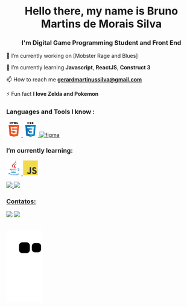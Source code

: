 <h1 align="center">Hello there, my name is Bruno Martins de Morais Silva</h1>
<h3 align="center">I'm Digital Game Programming Student and Front End</h3>

🔭 I’m currently working on [Mobster Rage and Blues]

🌱 I’m currently learning **Javascript**, **ReactJS**, **Construct 3** 

📫 How to reach me **gerardmartinussilva@gmail.com**

⚡ Fun fact **I love Zelda and Pokemon**
<p align="left">
</p>

<h3 align="left">Languages and Tools I know :</h3>
<p align="left">
  <a href="https://www.w3.org/html/" target="_blank" rel="noreferrer"> 
    <img src="https://raw.githubusercontent.com/devicons/devicon/master/icons/html5/html5-original-wordmark.svg" alt="html5" width="40" height="40"/> </a>
  <a href="https://www.w3schools.com/css/" target="_blank" rel="noreferrer"> 
    <img src="https://raw.githubusercontent.com/devicons/devicon/master/icons/css3/css3-original-wordmark.svg" alt="css3" width="40" height="40"/> </a>  
  <a href="https://www.figma.com/" target="_blank" rel="noreferrer"> 
    <img src="https://www.vectorlogo.zone/logos/figma/figma-icon.svg" alt="figma" width="40" height="40"/> </a>  
</p>

<h3 align="left">I’m currently learning:</h3>
<p align="left"> 
  <a href="https://www.java.com" target="_blank" rel="noreferrer"> 
    <img src="https://raw.githubusercontent.com/devicons/devicon/master/icons/java/java-original.svg" alt="java" width="40" height="40"/> </a> 
  <a href="https://developer.mozilla.org/en-US/docs/Web/JavaScript" target="_blank" rel="noreferrer"> 
    <img src="https://raw.githubusercontent.com/devicons/devicon/master/icons/javascript/javascript-original.svg" alt="javascript" width="40" height="40"/> </a> 
</p>

<div>
<a href="https://github.com/GerardMartinus">
<img height="180em" src="https://github-readme-stats.vercel.app/api/top-langs/?username=Gerardmartinus&layout=compact&langs_count=7&theme=dracula"/>
<img height="180em" src="https://github-readme-stats.vercel.app/api?username=GerardMartinus&show_icons=true&theme=dracula&include_all_commits=true&count_private=true"/>
</div>
  
  ### Contatos:

<div>
<a href = "mailto:gerardmartinussilva@gmail.com"><img src="https://img.shields.io/badge/Gmail-D14836?style=for-the-badge&logo=gmail&logoColor=white" target="_blank"></a>
<a href="https://www.linkedin.com/in/gerardmartinus" target="_blank"><img src="https://img.shields.io/badge/-LinkedIn-%230077B5?style=for-the-badge&logo=linkedin&logoColor=white" target="_blank"></a>   
</div>

##
![Snake animation](https://github.com/ArthurSouto/ArthurSouto/blob/output/github-contribution-grid-snake.svg)
